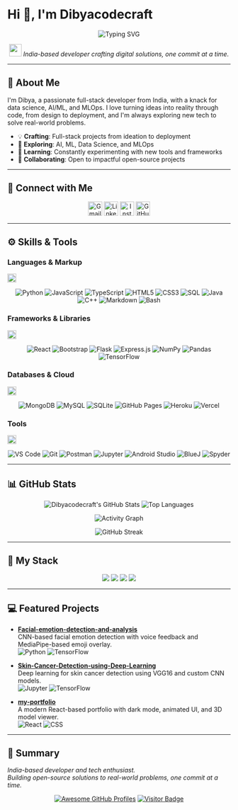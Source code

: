# Hi 👋, I'm Dibyacodecraft  
<p align="center">
  <img src="https://readme-typing-svg.herokuapp.com?font=Fira+Code&size=24&duration=3000&pause=1000&color=61DAFB&center=true&vCenter=true&width=500&lines=Full+Stack+Developer;Data+Science+Enthusiast;AI+%26+ML+Explorer;Building+Impactful+Solutions" alt="Typing SVG" />
</p>

<p align="center">
  <img src="https://media.giphy.com/media/hvRJCLFzcasrR4ia7z/giphy.gif" width="28px"/> 
  <i>India-based developer crafting digital solutions, one commit at a time.</i>
</p>

---

## 👤 About Me

I'm Dibya, a passionate full-stack developer from India, with a knack for data science, AI/ML, and MLOps. I love turning ideas into reality through code, from design to deployment, and I'm always exploring new tech to solve real-world problems.

- 💡 **Crafting**: Full-stack projects from ideation to deployment  
- 🧠 **Exploring**: AI, ML, Data Science, and MLOps  
- 🌱 **Learning**: Constantly experimenting with new tools and frameworks  
- 🤝 **Collaborating**: Open to impactful open-source projects  

---

## 🔗 Connect with Me

<p align="center">
  <a href="mailto:dibya1024@gmail.com"><img src="https://img.shields.io/badge/Gmail-dibya1024@gmail.com-red?logo=gmail&logoColor=white&style=plastic" alt="Gmail" height="32" /></a>
  <a href="https://www.linkedin.com/in/dibyaranjan-jena-184659316/"><img src="https://img.shields.io/badge/LinkedIn-Dibyaranjan_Jena-0077B5?logo=linkedin&logoColor=white&style=plastic" alt="LinkedIn" height="32" /></a>
  <a href="https://www.instagram.com/its.call.me__dibya/"><img src="https://img.shields.io/badge/Instagram-its.call.me__dibya-E4405F?logo=instagram&logoColor=white&style=plastic" alt="Instagram" height="32" /></a>
  <a href="https://github.com/Dibyacodecraft"><img src="https://img.shields.io/badge/GitHub-Dibyacodecraft-181717?logo=github&logoColor=white&style=plastic" alt="GitHub" height="32" /></a>
</p>

---

## ⚙️ Skills & Tools

### Languages & Markup
<img src="https://media.giphy.com/media/LmNwrBhejkK9EFP504/giphy.gif" width="20px" />  
<p align="center">
  <img src="https://img.shields.io/badge/Python-3776AB?logo=python&logoColor=white&style=plastic" alt="Python" />
  <img src="https://img.shields.io/badge/JavaScript-F7DF1E?logo=javascript&logoColor=black&style=plastic" alt="JavaScript" />
  <img src="https://img.shields.io/badge/TypeScript-3178C6?logo=typescript&logoColor=white&style=plastic" alt="TypeScript" />
  <img src="https://img.shields.io/badge/HTML5-E34F26?logo=html5&logoColor=white&style=plastic" alt="HTML5" />
  <img src="https://img.shields.io/badge/CSS3-1572B6?logo=css3&logoColor=white&style=plastic" alt="CSS3" />
  <img src="https://img.shields.io/badge/SQL-4479A1?logo=database&logoColor=white&style=plastic" alt="SQL" />
  <img src="https://img.shields.io/badge/Java-007396?logo=java&logoColor=white&style=plastic" alt="Java" />
  <img src="https://img.shields.io/badge/C++-00599C?logo=cpp&logoColor=white&style=plastic" alt="C++" />
  <img src="https://img.shields.io/badge/Markdown-000000?logo=markdown&logoColor=white&style=plastic" alt="Markdown" />
  <img src="https://img.shields.io/badge/Bash-4EAA25?logo=gnu-bash&logoColor=white&style=plastic" alt="Bash" />
</p>

### Frameworks & Libraries
<img src="https://media.giphy.com/media/26tPplGWjN0xLybiU/giphy.gif" width="20px" />  
<p align="center">
  <img src="https://img.shields.io/badge/React-61DAFB?logo=react&logoColor=black&style=plastic" alt="React" />
  <img src="https://img.shields.io/badge/Bootstrap-7952B3?logo=bootstrap&logoColor=white&style=plastic" alt="Bootstrap" />
  <img src="https://img.shields.io/badge/Flask-000000?logo=flask&logoColor=white&style=plastic" alt="Flask" />
  <img src="https://img.shields.io/badge/Express.js-000000?logo=express&logoColor=white&style=plastic" alt="Express.js" />
  <img src="https://img.shields.io/badge/NumPy-013243?logo=numpy&logoColor=white&style=plastic" alt="NumPy" />
  <img src="https://img.shields.io/badge/Pandas-150458?logo=pandas&logoColor=white&style=plastic" alt="Pandas" />
  <img src="https://img.shields.io/badge/TensorFlow-FF6F00?logo=tensorflow&logoColor=white&style=plastic" alt="TensorFlow" />
</p>

### Databases & Cloud
<img src="https://media.giphy.com/media/3o7bu8sRnYp0kAvaA0/giphy.gif" width="20px" />  
<p align="center">
  <img src="https://img.shields.io/badge/MongoDB-47A248?logo=mongodb&logoColor=white&style=plastic" alt="MongoDB" />
  <img src="https://img.shields.io/badge/MySQL-4479A1?logo=mysql&logoColor=white&style=plastic" alt="MySQL" />
  <img src="https://img.shields.io/badge/SQLite-003B57?logo=sqlite&logoColor=white&style=plastic" alt="SQLite" />
  <img src="https://img.shields.io/badge/GitHub_Pages-222222?logo=github&logoColor=white&style=plastic" alt="GitHub Pages" />
  <img src="https://img.shields.io/badge/Heroku-430098?logo=heroku&logoColor=white&style=plastic" alt="Heroku" />
  <img src="https://img.shields.io/badge/Vercel-000000?logo=vercel&logoColor=white&style=plastic" alt="Vercel" />
</p>

### Tools
<img src="https://media.giphy.com/media/26tPplGWjN0xLybiU/giphy.gif" width="20px" />  
<p align="center">
  <img src="https://img.shields.io/badge/VS_Code-007ACC?logo=visual-studio-code&logoColor=white&style=plastic" alt="VS Code" />
  <img src="https://img.shields.io/badge/Git-F05032?logo=git&logoColor=white&style=plastic" alt="Git" />
  <img src="https://img.shields.io/badge/Postman-FF6C37?logo=postman&logoColor=white&style=plastic" alt="Postman" />
  <img src="https://img.shields.io/badge/Jupyter-F37626?logo=jupyter&logoColor=white&style=plastic" alt="Jupyter" />
  <img src="https://img.shields.io/badge/Android_Studio-3DDC84?logo=android-studio&logoColor=white&style=plastic" alt="Android Studio" />
  <img src="https://img.shields.io/badge/BlueJ-1E90FF?logo=java&logoColor=white&style=plastic" alt="BlueJ" />
  <img src="https://img.shields.io/badge/Spyder-FF0000?logo=python&logoColor=white&style=plastic" alt="Spyder" />
</p>

---

## 📊 GitHub Stats

<p align="center">
  <img src="https://github-readme-stats.vercel.app/api?username=Dibyacodecraft&show_icons=true&theme=dracula&hide_border=true" alt="Dibyacodecraft's GitHub Stats" />
  <img src="https://github-readme-stats.vercel.app/api/top-langs/?username=Dibyacodecraft&layout=compact&theme=dracula&hide_border=true" alt="Top Languages" />
</p>
<p align="center">
  <img src="https://github-readme-activity-graph.vercel.app/graph?username=Dibyacodecraft&theme=react&hide_border=true&bg_color=1F222E&color=61DAFB&line=F85D7F&point=FFFFFF" alt="Activity Graph" />
</p>
<p align="center">
  <img src="https://github-readme-streak-stats.herokuapp.com/?user=Dibyacodecraft&theme=dracula&hide_border=true" alt="GitHub Streak" />
</p>

---

## 🚀 My Stack

<p align="center">
  <img src="https://rd3ps1doua.execute-api.us-east-1.amazonaws.com/dev/ft/profile/streetcred/github/tag/Full%20Stack" />
  <img src="https://rd3ps1doua.execute-api.us-east-1.amazonaws.com/dev/ft/profile/streetcred/github/tag/Data%20Science" />
  <img src="https://rd3ps1doua.execute-api.us-east-1.amazonaws.com/dev/ft/profile/streetcred/github/tag/AI%20%26%20ML" />
  <img src="https://rd3ps1doua.execute-api.us-east-1.amazonaws.com/dev/ft/profile/streetcred/github/tag/MLOps" />
</p>

---

## 💻 Featured Projects

- **[Facial-emotion-detection-and-analysis](https://github.com/Dibyacodecraft/Facial-emotion-detection-and-analysis)**  
  CNN-based facial emotion detection with voice feedback and MediaPipe-based emoji overlay.  
  ![Python](https://img.shields.io/badge/Python-3776AB?logo=python&logoColor=white&style=plastic) ![TensorFlow](https://img.shields.io/badge/TensorFlow-FF6F00?logo=tensorflow&logoColor=white&style=plastic)

- **[Skin-Cancer-Detection-using-Deep-Learning](https://github.com/Dibyacodecraft/Skin-Cancer-Detection-using-Deep-Learning-VGG16-Custom-CNN-)**  
  Deep learning for skin cancer detection using VGG16 and custom CNN models.  
  ![Jupyter](https://img.shields.io/badge/Jupyter-F37626?logo=jupyter&logoColor=white&style=plastic) ![TensorFlow](https://img.shields.io/badge/TensorFlow-FF6F00?logo=tensorflow&logoColor=white&style=plastic)

- **[my-portfolio](https://github.com/Dibyacodecraft/my-portfolio)**  
  A modern React-based portfolio with dark mode, animated UI, and 3D model viewer.  
  ![React](https://img.shields.io/badge/React-61DAFB?logo=react&logoColor=black&style=plastic) ![CSS](https://img.shields.io/badge/CSS3-1572B6?logo=css3&logoColor=white&style=plastic)

---

## 💬 Summary

*India-based developer and tech enthusiast.  
Building open-source solutions to real-world problems, one commit at a time.*  

<p align="center">
  <a href="https://github.com/abhisheknaiidu/awesome-github-profile-readme"><img src="https://img.shields.io/badge/Awesome%20GitHub%20Profiles-Explore-2b9348?logo=github&style=plastic" alt="Awesome GitHub Profiles" /></a>
  <a href="https://visitor-badge.glitch.me/badge?page_id=Dibyacodecraft.Dibyacodecraft"><img src="https://visitor-badge.glitch.me/badge?page_id=Dibyacodecraft.Dibyacodecraft" alt="Visitor Badge" /></a>
</p>
